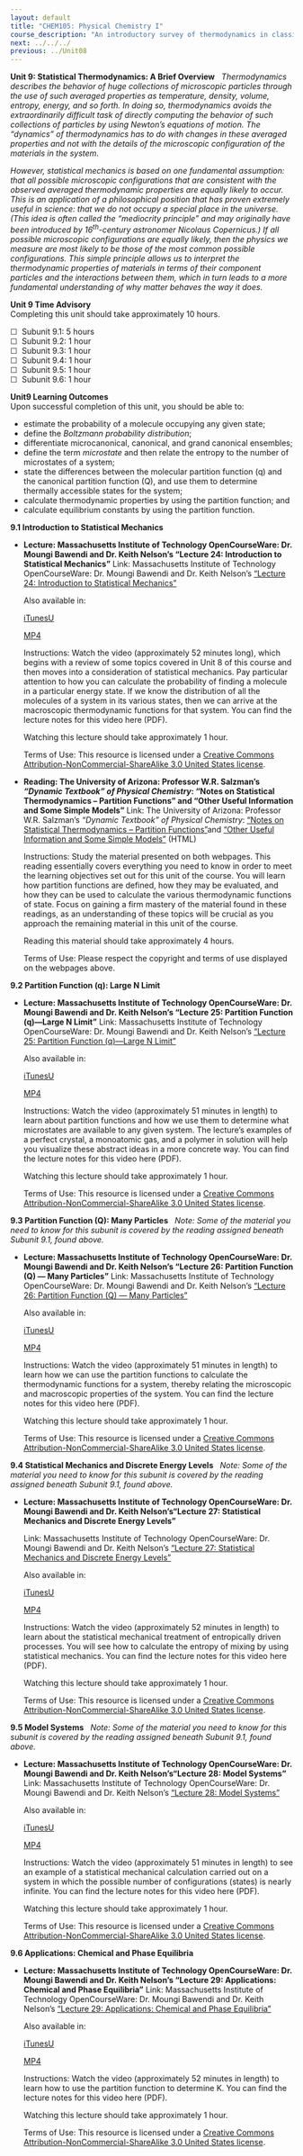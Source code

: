 ```yaml
---
layout: default
title: "CHEM105: Physical Chemistry I"
course_description: "An introductory survey of thermodynamics in classical mechanics systems. Topics include the first, second, and third laws of thermodynamics, energy, work, enthalpy, and entropy, spontaneity, chemical potential, equilibrium, phase changes, and chemical kinetics."
next: ../../../
previous: ../Unit08
---
```

**Unit 9: Statistical Thermodynamics: A Brief Overview** <span
id="9"></span> 
*Thermodynamics describes the behavior of huge collections of
microscopic particles through the use of such averaged properties as
temperature, density, volume, entropy, energy, and so forth. In doing
so, thermodynamics avoids the extraordinarily difficult task of directly
computing the behavior of such collections of particles by using
Newton’s equations of motion. The “dynamics” of thermodynamics has to do
with changes in these averaged properties and not with the details of
the microscopic configuration of the materials in the system.*  
  
 *However, statistical mechanics is based on one fundamental assumption:
that all possible microscopic configurations that are consistent with
the observed averaged thermodynamic properties are equally likely to
occur. This is an application of a philosophical position that has
proven extremely useful in science: that we do not occupy a special
place in the universe. (This idea is often called the “mediocrity
principle” and may originally have been introduced by
16<sup>th</sup>-century astronomer Nicolaus Copernicus.) If all possible
microscopic configurations are equally likely, then the physics we
measure are most likely to be those of the most common possible
configurations. This simple principle allows us to interpret the
thermodynamic properties of materials in terms of their component
particles and the interactions between them, which in turn leads to a
more fundamental understanding of why matter behaves the way it does.*

**Unit 9 Time Advisory**  
Completing this unit should take approximately 10 hours.  
  
 ☐  Subunit 9.1: 5 hours  
 ☐  Subunit 9.2: 1 hour  
 ☐  Subunit 9.3: 1 hour  
 ☐  Subunit 9.4: 1 hour  
 ☐  Subunit 9.5: 1 hour  
 ☐  Subunit 9.6: 1 hour

**Unit9 Learning Outcomes**  
Upon successful completion of this unit, you should be able to:
-   estimate the probability of a molecule occupying any given state;
-   define the *Boltzmann probability distribution*;
-   differentiate microcanonical, canonical, and grand canonical
    ensembles;
-   define the term *microstate* and then relate the entropy to the
    number of microstates of a system;
-   state the differences between the molecular partition function (q)
    and the canonical partition function (Q), and use them to determine
    thermally accessible states for the system;
-   calculate thermodynamic properties by using the partition function;
    and
-   calculate equilibrium constants by using the partition function.

**9.1 Introduction to Statistical Mechanics** <span id="9.1"></span> 
-   **Lecture: Massachusetts Institute of Technology OpenCourseWare: Dr.
    Moungi Bawendi and Dr. Keith Nelson’s “Lecture 24: Introduction to
    Statistical Mechanics”**
    Link: Massachusetts Institute of Technology OpenCourseWare: Dr.
    Moungi Bawendi and Dr. Keith Nelson’s [“Lecture 24: Introduction to
    Statistical
    Mechanics”](http://ocw.mit.edu/courses/chemistry/5-60-thermodynamics-kinetics-spring-2008/video-lectures/lecture-24-introduction-to-statistical-mechanics/)  
      
     Also available in:  

    [iTunesU](http://ocw.mit.edu/courses/chemistry/5-60-thermodynamics-kinetics-spring-2008/video-lectures/lecture-24-introduction-to-statistical-mechanics/)  

    [MP4](http://ocw.mit.edu/courses/chemistry/5-60-thermodynamics-kinetics-spring-2008/video-lectures/lecture-24-introduction-to-statistical-mechanics/)  
      
     Instructions: Watch the video (approximately 52 minutes long),
    which begins with a review of some topics covered in Unit 8 of this
    course and then moves into a consideration of statistical mechanics.
    Pay particular attention to how you can calculate the probability of
    finding a molecule in a particular energy state. If we know the
    distribution of all the molecules of a system in its various states,
    then we can arrive at the macroscopic thermodynamic functions for
    that system. You can find the lecture notes for this video here
    (PDF).  
      
     Watching this lecture should take approximately 1 hour.  
      
     Terms of Use: This resource is licensed under a [Creative Commons
    Attribution-NonCommercial-ShareAlike 3.0 United States
    license](http://creativecommons.org/licenses/by-nc-sa/3.0/us/).

-   **Reading: The University of Arizona: Professor W.R. Salzman’s
    *“Dynamic Textbook” of Physical Chemistry*: “Notes on Statistical
    Thermodynamics – Partition Functions” and “Other Useful Information
    and Some Simple Models”**
    Link: The University of Arizona: Professor W.R. Salzman’s *“Dynamic
    Textbook” of Physical Chemistry*: [“Notes on Statistical
    Thermodynamics – Partition
    Functions”](http://www.chem.arizona.edu/~salzmanr/480b/statt01/statt01.html)and
    [“Other Useful Information and Some Simple
    Models”](http://www.chem.arizona.edu/~salzmanr/480b/statt02/statt02.html) (HTML)  
      
     Instructions: Study the material presented on both webpages. This
    reading essentially covers everything you need to know in order to
    meet the learning objectives set out for this unit of the course.
    You will learn how partition functions are defined, how they may be
    evaluated, and how they can be used to calculate the various
    thermodynamic functions of state. Focus on gaining a firm mastery of
    the material found in these readings, as an understanding of these
    topics will be crucial as you approach the remaining material in
    this unit of the course.  
      
     Reading this material should take approximately 4 hours.  
      
     Terms of Use: Please respect the copyright and terms of use
    displayed on the webpages above.

**9.2 Partition Function (q): Large N Limit** <span id="9.2"></span> 
-   **Lecture: Massachusetts Institute of Technology OpenCourseWare: Dr.
    Moungi Bawendi and Dr. Keith Nelson’s “Lecture 25: Partition
    Function (q)—Large N Limit”**
    Link: Massachusetts Institute of Technology OpenCourseWare: Dr.
    Moungi Bawendi and Dr. Keith Nelson’s [“Lecture 25: Partition
    Function (q)—Large N
    Limit”](http://ocw.mit.edu/courses/chemistry/5-60-thermodynamics-kinetics-spring-2008/video-lectures/lecture-25-partition-function-q-2014-large-n-limit/)  
      
     Also available in:  

    [iTunesU](http://ocw.mit.edu/courses/chemistry/5-60-thermodynamics-kinetics-spring-2008/video-lectures/lecture-25-partition-function-q-2014-large-n-limit/)  

    [MP4](http://ocw.mit.edu/courses/chemistry/5-60-thermodynamics-kinetics-spring-2008/video-lectures/lecture-25-partition-function-q-2014-large-n-limit/)  
      
     Instructions: Watch the video (approximately 51 minutes in length)
    to learn about partition functions and how we use them to determine
    what microstates are available to any given system. The lecture’s
    examples of a perfect crystal, a monoatomic gas, and a polymer in
    solution will help you visualize these abstract ideas in a more
    concrete way. You can find the lecture notes for this video here
    (PDF).  
      
     Watching this lecture should take approximately 1 hour.  
      
     Terms of Use: This resource is licensed under a [Creative Commons
    Attribution-NonCommercial-ShareAlike 3.0 United States
    license](http://creativecommons.org/licenses/by-nc-sa/3.0/us/).

**9.3 Partition Function (Q): Many Particles** <span id="9.3"></span> 
*Note: Some of the material you need to know for this subunit is covered
by the reading assigned beneath Subunit 9.1, found above.*

-   **Lecture: Massachusetts Institute of Technology OpenCourseWare: Dr.
    Moungi Bawendi and Dr. Keith Nelson’s “Lecture 26: Partition
    Function (Q) — Many Particles”**
    Link: Massachusetts Institute of Technology OpenCourseWare: Dr.
    Moungi Bawendi and Dr. Keith Nelson’s [“Lecture 26: Partition
    Function (Q) — Many
    Particles”](http://ocw.mit.edu/courses/chemistry/5-60-thermodynamics-kinetics-spring-2008/video-lectures/lecture-26-partition-function-q-2014-many-particles/)  
      
     Also available in:  

    [iTunesU](http://ocw.mit.edu/courses/chemistry/5-60-thermodynamics-kinetics-spring-2008/video-lectures/lecture-26-partition-function-q-2014-many-particles/)  

    [MP4](http://ocw.mit.edu/courses/chemistry/5-60-thermodynamics-kinetics-spring-2008/video-lectures/lecture-26-partition-function-q-2014-many-particles/)  
      
     Instructions: Watch the video (approximately 51 minutes in length)
    to learn how we can use the partition functions to calculate the
    thermodynamic functions for a system, thereby relating the
    microscopic and macroscopic properties of the system. You can find
    the lecture notes for this video here (PDF).  
      
     Watching this lecture should take approximately 1 hour.  
      
     Terms of Use: This resource is licensed under a [Creative Commons
    Attribution-NonCommercial-ShareAlike 3.0 United States
    license](http://creativecommons.org/licenses/by-nc-sa/3.0/us/).  

**9.4 Statistical Mechanics and Discrete Energy Levels** <span
id="9.4"></span> 
*Note: Some of the material you need to know for this subunit is covered
by the reading assigned beneath Subunit 9.1, found above.*

-   **Lecture: Massachusetts Institute of Technology OpenCourseWare: Dr.
    Moungi Bawendi and Dr. Keith Nelson’s“Lecture 27: Statistical
    Mechanics and Discrete Energy Levels”**
      
     Link: Massachusetts Institute of Technology OpenCourseWare: Dr.
    Moungi Bawendi and Dr. Keith Nelson’s [“Lecture 27: Statistical
    Mechanics and Discrete Energy
    Levels”](http://ocw.mit.edu/courses/chemistry/5-60-thermodynamics-kinetics-spring-2008/video-lectures/lecture-27-statistical-mechanics-and-discrete-energy-levels/)  
      
     Also available in:  

    [iTunesU](http://ocw.mit.edu/courses/chemistry/5-60-thermodynamics-kinetics-spring-2008/video-lectures/lecture-27-statistical-mechanics-and-discrete-energy-levels/)  

    [MP4](http://ocw.mit.edu/courses/chemistry/5-60-thermodynamics-kinetics-spring-2008/video-lectures/lecture-27-statistical-mechanics-and-discrete-energy-levels/)  
      
     Instructions: Watch the video (approximately 52 minutes in length)
    to learn about the statistical mechanical treatment of entropically
    driven processes. You will see how to calculate the entropy of
    mixing by using statistical mechanics. You can find the lecture
    notes for this video here (PDF).  
      
     Watching this lecture should take approximately 1 hour.  
      
     Terms of Use: This resource is licensed under a [Creative Commons
    Attribution-NonCommercial-ShareAlike 3.0 United States
    license](http://creativecommons.org/licenses/by-nc-sa/3.0/us/).

**9.5 Model Systems** <span id="9.5"></span> 
*Note: Some of the material you need to know for this subunit is covered
by the reading assigned beneath Subunit 9.1, found above.*

-   **Lecture: Massachusetts Institute of Technology OpenCourseWare: Dr.
    Moungi Bawendi and Dr. Keith Nelson’s“Lecture 28: Model Systems”**
    Link: Massachusetts Institute of Technology OpenCourseWare: Dr.
    Moungi Bawendi and Dr. Keith Nelson’s [“Lecture 28: Model
    Systems”](http://ocw.mit.edu/courses/chemistry/5-60-thermodynamics-kinetics-spring-2008/video-lectures/lecture-28-model-systems/)  
      
     Also available in:  

    [iTunesU](http://ocw.mit.edu/courses/chemistry/5-60-thermodynamics-kinetics-spring-2008/video-lectures/lecture-28-model-systems/)  

    [MP4](http://ocw.mit.edu/courses/chemistry/5-60-thermodynamics-kinetics-spring-2008/video-lectures/lecture-28-model-systems/)  
      
     Instructions: Watch the video (approximately 51 minutes in length)
    to see an example of a statistical mechanical calculation carried
    out on a system in which the possible number of configurations
    (states) is nearly infinite. You can find the lecture notes for this
    video here (PDF).  
      
     Watching this lecture should take approximately 1 hour.  
      
     Terms of Use: This resource is licensed under a [Creative Commons
    Attribution-NonCommercial-ShareAlike 3.0 United States
    license](http://creativecommons.org/licenses/by-nc-sa/3.0/us/).

**9.6 Applications: Chemical and Phase Equilibria** <span
id="9.6"></span> 
-   **Lecture: Massachusetts Institute of Technology OpenCourseWare: Dr.
    Moungi Bawendi and Dr. Keith Nelson’s “Lecture 29: Applications:
    Chemical and Phase Equilibria”**
    Link: Massachusetts Institute of Technology OpenCourseWare: Dr.
    Moungi Bawendi and Dr. Keith Nelson’s [“Lecture 29: Applications:
    Chemical and Phase
    Equilibria”](http://ocw.mit.edu/courses/chemistry/5-60-thermodynamics-kinetics-spring-2008/video-lectures/lecture-29-applications-chemical-and-phase-equilibria/)  
      
     Also available in:  

    [iTunesU](http://ocw.mit.edu/courses/chemistry/5-60-thermodynamics-kinetics-spring-2008/video-lectures/lecture-29-applications-chemical-and-phase-equilibria/)  

    [MP4](http://ocw.mit.edu/courses/chemistry/5-60-thermodynamics-kinetics-spring-2008/video-lectures/lecture-29-applications-chemical-and-phase-equilibria/)  
      
     Instructions: Watch the video (approximately 52 minutes in length)
    to learn how to use the partition function to determine K. You can
    find the lecture notes for this video here (PDF).  
      
     Watching this lecture should take approximately 1 hour.  
      
     Terms of Use: This resource is licensed under a [Creative Commons
    Attribution-NonCommercial-ShareAlike 3.0 United States
    license](http://creativecommons.org/licenses/by-nc-sa/3.0/us/).



